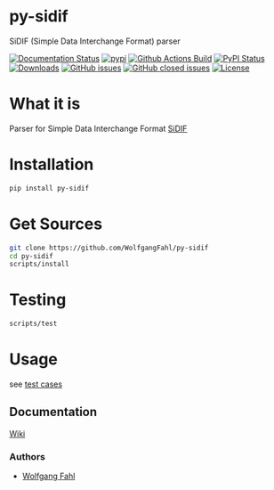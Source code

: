 # py-sidif
SiDIF (Simple Data Interchange Format) parser

[![Documentation Status](https://readthedocs.org/projects/py-sidif/badge/?version=latest)](https://py-sidif.readthedocs.io/en/latest/?badge=latest)
[![pypi](https://img.shields.io/pypi/pyversions/py-sidif)](https://pypi.org/project/py-sidif/)
[![Github Actions Build](https://github.com/WolfgangFahl/py-sidif/actions/workflows/build.yml/badge.svg)](https://github.com/WolfgangFahl/py-sidif/actions/workflows/build.yml)
[![PyPI Status](https://img.shields.io/pypi/v/py-sidif.svg)](https://pypi.python.org/pypi/py-sidif/)
[![Downloads](https://pepy.tech/badge/py-sidif)](https://pepy.tech/project/py-sidif)
[![GitHub issues](https://img.shields.io/github/issues/WolfgangFahl/py-sidif.svg)](https://github.com/WolfgangFahl/py-sidif/issues)
[![GitHub closed issues](https://img.shields.io/github/issues-closed/WolfgangFahl/py-sidif.svg)](https://github.com/WolfgangFahl/py-sidif/issues/?q=is%3Aissue+is%3Aclosed)
[![License](https://img.shields.io/github/license/WolfgangFahl/py-sidif.svg)](https://www.apache.org/licenses/LICENSE-2.0)

What it is
==========
Parser for Simple Data Interchange Format [SiDIF](http://wiki.bitplan.com/index.php/SiDIF)

Installation
============
```bash
pip install py-sidif
```

Get Sources
===========
```bash
git clone https://github.com/WolfgangFahl/py-sidif
cd py-sidif
scripts/install
```

Testing
=======
```bash
scripts/test
```

Usage
=====
see [test cases](https://github.com/WolfgangFahl/py-sidif/tree/main/tests)

## Documentation
[Wiki](http://wiki.bitplan.com/index.php/py-sidif)

### Authors
* [Wolfgang Fahl](http://www.bitplan.com/Wolfgang_Fahl)
